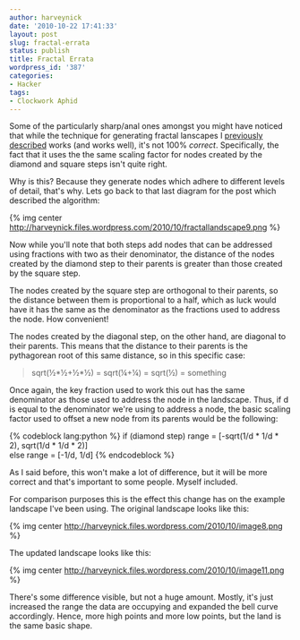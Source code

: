 ```yaml
---
author: harveynick
date: '2010-10-22 17:41:33'
layout: post
slug: fractal-errata
status: publish
title: Fractal Errata
wordpress_id: '387'
categories:
- Hacker
tags:
- Clockwork Aphid
---
```


Some of the particularly sharp/anal ones amongst you might have noticed that while the technique for generating fractal lanscapes I [previously described] works (and works well), it's not 100% _correct_. Specifically, the fact that it uses the the same scaling factor for nodes created by the diamond and square steps isn't quite right.  

[previously described]: http://harveynick.wordpress.com/2010/10/19/youre-speaking-my-landscape-baby/

<!-- more -->

Why is this? Because they generate nodes which adhere to different levels of detail, that's why. Lets go back to that last diagram for the post which described the algorithm:  

{% img center http://harveynick.files.wordpress.com/2010/10/fractallandscape9.png %}

Now while you'll note that both steps add nodes that can be addressed using fractions with two as their denominator, the distance of the nodes created by the diamond step to their parents is greater than those created by the square step.  

The nodes created by the square step are orthogonal to their parents, so the distance between them is proportional to a half, which as luck would have it has the same as the denominator as the fractions used to address the node. How convenient!  

The nodes created by the diagonal step, on the other hand, are diagonal to their parents. This means that the distance to their parents is the pythagorean root of this same distance, so in this specific case: 

> sqrt(½\*½+½\*½) = sqrt(¼+¼) = sqrt(½) = something

Once again, the key fraction used to work this out has the same denominator as those used to address the node in the landscape. Thus, if d is equal to the denominator we're using to address a node, the basic scaling factor used to offset a new node from its parents would be the following: 

{% codeblock lang:python %}
if (diamond step) range = [-sqrt(1/d * 1/d * 2), sqrt(1/d * 1/d * 2)]  
else range = [-1/d, 1/d]
{% endcodeblock %}

As I said before, this won't make a lot of difference, but it will be more correct and that's important to some people. Myself included.  

For comparison purposes this is the effect this change has on the example landscape I've been using. The original landscape looks like this: 

{% img center http://harveynick.files.wordpress.com/2010/10/image8.png %}

The updated landscape looks like this:

{% img center http://harveynick.files.wordpress.com/2010/10/image11.png %}

There's some difference visible, but not a huge amount. Mostly, it's just increased the range the data are occupying and expanded the bell curve accordingly. Hence, more high points and more low points, but the land is the same basic shape.
